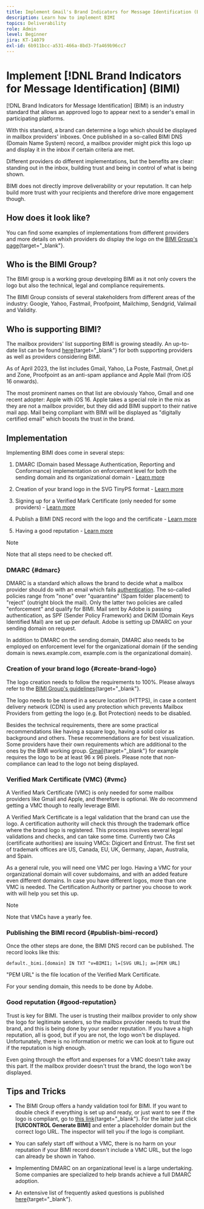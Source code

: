```yaml
---
title: Implement Gmail's Brand Indicators for Message Identification (BIMI)
description: Learn how to implement BIMI
topics: Deliverability
role: Admin
level: Beginner
jira: KT-14079
exl-id: 6b911bcc-a531-466a-8bd3-7fa469b96cc7
---
```

# Implement [!DNL Brand Indicators for Message Identification] (BIMI)

[!DNL Brand Indicators for Message Identification] (BIMI) is an industry standard that allows an approved logo to appear next to a sender's email in participating platforms.

With this standard, a brand can determine a logo which should be displayed in mailbox providers' inboxes. Once published in a so-called BIMI DNS (Domain Name System) record, a mailbox provider might pick this logo up and display it in the inbox if certain criteria are met.

Different providers do different implementations, but the benefits are clear: standing out in the inbox, building trust and being in control of what is being shown.

BIMI does not directly improve deliverability or your reputation. It can help build more trust with your recipients and therefore drive more engagement though.

## How does it look like?

You can find some examples of implementations from different providers and more details on whixh providers do display the logo on the [BIMI Group's page](https://bimigroup.org/where-is-my-bimi-logo-displayed/){target="_blank"}.

## Who is the BIMI Group?

The BIMI group is a working group developing BIMI as it not only covers the logo but also the technical, legal and compliance requirements.

The BIMI Group consists of several stakeholders from different areas of the industry: Google, Yahoo, Fastmail, Proofpoint, Mailchimp, Sendgrid, Valimail and Validity.

## Who is supporting BIMI?

The mailbox providers' list supporting BIMI is growing steadily. An up-to-date list can be found [here](https://bimigroup.org/bimi-infographic/){target="_blank"} for both supporting providers as well as providers considering BIMI.

As of April 2023, the list includes Gmail, Yahoo, La Poste, Fastmail, Onet.pl and Zone, Proofpoint as an anti-spam appliance and Apple Mail (from iOS 16 onwards).

The most prominent names on that list are obviously Yahoo, Gmail and one recent adopter: Apple with iOS 16. Apple takes a special role in the mix as they are not a mailbox provider, but they did add BIMI support to their native mail app. Mail being compliant with BIMI will be displayed as "digitally certified email" which boosts the trust in the brand.

## Implementation

Implementing BIMI does come in several steps:

1. DMARC (Domain based Message Authentication, Reporting and Conformance) implementation on enforcement level for both the sending domain and its organizational domain - [Learn more](#dmarc)

1. Creation of your brand logo in the SVG TinyPS format - [Learn more](#create-brand-logo)

1. Signing up for a Verified Mark Certificate (only needed for some providers) - [Learn more](#vmc)

1. Publish a BIMI DNS record with the logo and the certificate - [Learn more](#publish-bimi-record)

1. Having a good reputation - [Learn more](#good-reputation)

>[!NOTE]
>
>Note that all steps need to be checked off.


### DMARC {#dmarc}

DMARC is a standard which allows the brand to decide what a mailbox provider should do with an email which fails [authentication](../additional-resources/authentication.md). The so-called policies range from "none" over "quarantine" (Spam folder placement) to "reject" (outright block the mail). Only the latter two policies are called "enforcement" and qualify for BIMI. Mail sent by Adobe is passing authentication, as SPF (Sender Policy Framework) and DKIM (Domain Keys Identified Mail) are set up per default. Adobe is setting up DMARC on your sending domain on request.

In addition to DMARC on the sending domain, DMARC also needs to be employed on enforcement level for the organizational domain (if the sending domain is news.example.com, example.com is the organizational domain).

### Creation of your brand logo {#create-brand-logo}

The logo creation needs to follow the requirements to 100%. Please always refer to the [BIMI Group's guidelines](https://bimigroup.org/creating-bimi-svg-logo-files/){target="_blank"}.

The logo needs to be stored in a secure location (HTTPS), in case a content delivery network (CDN) is used any protection which prevents Mailbox Providers from getting the logo (e.g. Bot Protection) needs to be disabled.

Besides the technical requirements, there are some practical recommendations like having a square logo, having a solid color as background and others. These recommendations are for best visualization. Some providers have their own requirements which are additional to the ones by the BIMI working group. [Gmail](https://support.google.com/a/answer/10911027?sjid=903725605955621707-EU){target="_blank"} for example requires the logo to be at least 96 x 96 pixels.
Please note that non-compliance can lead to the logo not being displayed. 

### Verified Mark Certificate (VMC) {#vmc}

A Verified Mark Certificate (VMC) is only needed for some mailbox providers like Gmail and Apple, and therefore is optional. We do recommend getting a VMC though to really leverage BIMI.

A Verified Mark Certificate is a legal validation that the brand can use the logo. A certification authority will check this through the trademark office where the brand logo is registered. This process involves several legal validations and checks, and can take some time. Currently two CAs (certificate authorities) are issuing VMCs: Digicert and Entrust. The first set of trademark offices are US, Canada, EU, UK, Germany, Japan, Australia, and Spain.

As a general rule, you will need one VMC per logo. Having a VMC for your organizational domain will cover subdomains, and with an added feature even different domains. In case you have different logos, more than one VMC is needed. The Certification Authority or partner you choose to work with will help you set this up.

>[!NOTE]
>
>Note that VMCs have a yearly fee.

### Publishing the BIMI record {#publish-bimi-record}

Once the other steps are done, the BIMI DNS record can be published. The record looks like this:

```
default._bimi.[domain] IN TXT "v=BIMI1; l=[SVG URL]; a=[PEM URL]
```

"PEM URL" is the file location of the Verified Mark Certificate.

For your sending domain, this needs to be done by Adobe.

### Good reputation {#good-reputation}

Trust is key for BIMI. The user is trusting their mailbox provider to only show the logo for legitimate senders, so the mailbox provider needs to trust the brand, and this is being done by your sender reputation. If you have a high reputation, all is good, but if you are not, the logo won't be displayed. Unfortunately, there is no information or metric we can look at to figure out if the reputation is high enough.

Even going through the effort and expenses for a VMC doesn't take away this part. If the mailbox provider doesn't trust the brand, the logo won't be displayed.

## Tips and Tricks

* The BIMI Group offers a handy validation tool for BIMI. If you want to double check if everything is set up and ready, or just want to see if the logo is compliant, go to [this link](https://bimigroup.org/bimi-generator/){target="_blank"}. For the latter just click **[!UICONTROL Generate BIMI]** and enter a placeholder domain but the correct logo URL. The inspector will tell you if the logo is compliant.

* You can safely start off without a VMC, there is no harm on your reputation if your BIMI record doesn't include a VMC URL, but the logo can already be shown in Yahoo.

* Implementing DMARC on an organizational level is a large undertaking. Some companies are specialized to help brands achieve a full DMARC adoption.

* An extensive list of frequently asked questions is published [here](https://bimigroup.org/faqs-for-senders-esps/){target="_blank"}.
